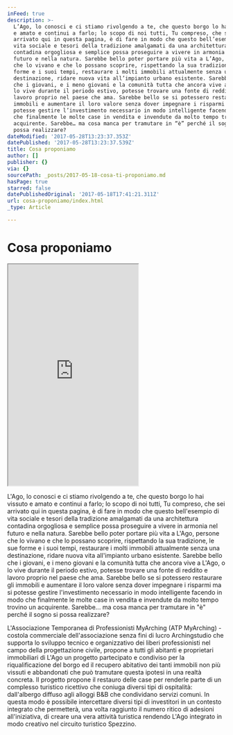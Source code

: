 ```yaml
---
inFeed: true
description: >-
  L’Ago, lo conosci e ci stiamo rivolgendo a te, che questo borgo lo hai vissuto
  e amato e continui a farlo; lo scopo di noi tutti, Tu compreso, che sei
  arrivato qui in questa pagina, è di fare in modo che questo bell’esempio di
  vita sociale e tesori della tradizione amalgamati da una architettura
  contadina orgogliosa e semplice possa proseguire a vivere in armonia nel
  futuro e nella natura. Sarebbe bello poter portare più vita a L’Ago, persone
  che lo vivano e che lo possano scoprire, rispettando la sua tradizione, le sue
  forme e i suoi tempi, restaurare i molti immobili attualmente senza una
  destinazione, ridare nuova vita all’impianto urbano esistente. Sarebbe bello
  che i giovani, e i meno giovani e la comunità tutta che ancora vive a L’Ago, o
  lo vive durante il periodo estivo, potesse trovare una fonte di reddito e
  lavoro proprio nel paese che ama. Sarebbe bello se si potessero restaurare gli
  immobili e aumentare il loro valore senza dover impegnare i risparmi ma si
  potesse gestire l’investimento necessario in modo intelligente facendo in modo
  che finalmente le molte case in vendita e invendute da molto tempo trovino un
  acquirente. Sarebbe… ma cosa manca per tramutare in “è” perché il sogno si
  possa realizzare?
dateModified: '2017-05-28T13:23:37.353Z'
datePublished: '2017-05-28T13:23:37.539Z'
title: Cosa proponiamo
author: []
publisher: {}
via: {}
sourcePath: _posts/2017-05-18-cosa-ti-proponiamo.md
hasPage: true
starred: false
datePublishedOriginal: '2017-05-18T17:41:21.311Z'
url: cosa-proponiamo/index.html
_type: Article

---
```

# Cosa proponiamo

<iframe src="https://the-grid.github.io/ed-userhtml/?g=eJwljbsOwyAMAH8F-QPidIiqViFTx04ZugdwChKUyhhZ_fu-xhvubk47b4WMpiDRwmkcwURK9ygWpi809haiyLOdEVV1eNUu3dHga0EqjgL26XZYj5d2DQrml3OVA7GFj7_lXHXvOTfPRI9lxv9xeQO75CmV" height="510" style=""></iframe>

L'Ago, lo conosci e ci stiamo rivolgendo a te, che questo borgo lo hai vissuto e amato e continui a farlo; lo scopo di noi tutti, Tu compreso, che sei arrivato qui in questa pagina, è di fare in modo che questo bell'esempio di vita sociale e tesori della tradizione amalgamati da una architettura contadina orgogliosa e semplice possa proseguire a vivere in armonia nel futuro e nella natura. Sarebbe bello poter portare più vita a L'Ago, persone che lo vivano e che lo possano scoprire, rispettando la sua tradizione, le sue forme e i suoi tempi, restaurare i molti immobili attualmente senza una destinazione, ridare nuova vita all'impianto urbano esistente. Sarebbe bello che i giovani, e i meno giovani e la comunità tutta che ancora vive a L'Ago, o lo vive durante il periodo estivo, potesse trovare una fonte di reddito e lavoro proprio nel paese che ama. Sarebbe bello se si potessero restaurare gli immobili e aumentare il loro valore senza dover impegnare i risparmi ma si potesse gestire l'investimento necessario in modo intelligente facendo in modo che finalmente le molte case in vendita e invendute da molto tempo trovino un acquirente. Sarebbe... ma cosa manca per tramutare in "è" perché il sogno si possa realizzare?

L'Associazione Temporanea di Professionisti MyArching (ATP MyArching) - costola commerciale dell'associazione senza fini di lucro Archingstudio che supporta lo sviluppo tecnico e organizzativo dei liberi professionisti nel campo della progettazione civile, propone a tutti gli abitanti e proprietari immobiliari di L'Ago un progetto partecipato e condiviso per la riqualificazione del borgo ed il recupero abitativo dei tanti immobili non più vissuti e abbandonati che può tramutare questa ipotesi in una realtà concreta. Il progetto propone il restauro delle case per renderle parte di un complesso turistico ricettivo che coniuga diversi tipi di ospitalità: dall'albergo diffuso agli alloggi B&B che condividano servizi comuni. In questa modo è possibile intercettare diversi tipi di investitori in un contesto integrato che permetterà, una volta raggiunto il numero ritico di adesioni all'iniziativa, di creare una vera attività turistica rendendo L'Ago integrato in modo creativo nel circuito turistico Spezzino.